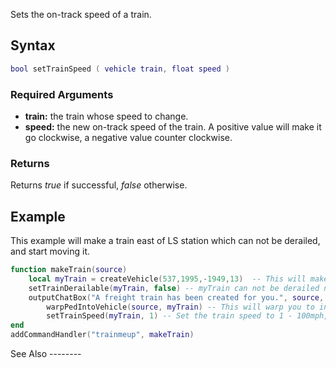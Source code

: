 Sets the on-track speed of a train.

Syntax
------

``` lua
bool setTrainSpeed ( vehicle train, float speed )
```

### Required Arguments

-   **train:** the train whose speed to change.
-   **speed:** the new on-track speed of the train. A positive value will make it go clockwise, a negative value counter clockwise.

### Returns

Returns *true* if successful, *false* otherwise.

Example
-------

<section name="Example" class="server" show="true">
This example will make a train east of LS station which can not be derailed, and start moving it.

``` lua
function makeTrain(source)
    local myTrain = createVehicle(537,1995,-1949,13)  -- This will make a freight train just east of the LS train station
    setTrainDerailable(myTrain, false) -- myTrain can not be derailed now
    outputChatBox("A freight train has been created for you.", source, 255, 255, 0) -- Just a simple message for the player
        warpPedIntoVehicle(source, myTrain) -- This will warp you to inside the train
        setTrainSpeed(myTrain, 1) -- Set the train speed to 1 - 100mph, 160kmh
end
addCommandHandler("trainmeup", makeTrain)
```

</section>
See Also
--------
